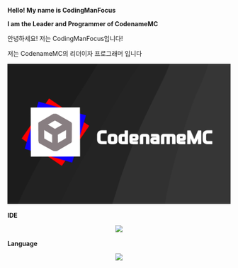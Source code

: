**Hello! My name is CodingManFocus**

**I am the Leader and Programmer of CodenameMC**

안녕하세요! 저는 CodingManFocus입니다!

저는 CodenameMC의 리더이자 프로그래머 입니다



![](https://raw.githubusercontent.com/CodingManFocus/CodingManFocus/main/CodenameMC.png)

**IDE**

<p align="center">
  <a href="https://skillicons.dev">
        <img src="https://skillicons.dev/icons?i=idea,vscode" />
  </a>
</p>

**Language**

<p align="center">
  <a href="https://skillicons.dev">
    <img src="https://skillicons.dev/icons?i=java,python,cpp,javascript,lua,haxe" />
  </a>
</p>
